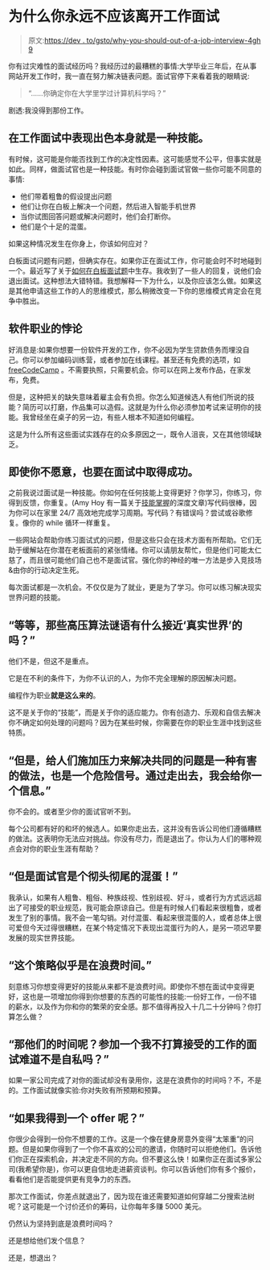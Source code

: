 # 为什么你永远不应该离开工作面试

> 原文:[https://dev . to/gsto/why-you-should-out-of-a-job-interview-4gh 9](https://dev.to/gsto/why-you-should-never-walk-out-of-a-job-interview-4gh9)

你有过灾难性的面试经历吗？我经历过的最糟糕的事情:大学毕业三年后，在从事网站开发工作时，我一直在努力解决链表问题。面试官停下来看着我的眼睛说:

> “……你确定你在大学里学过计算机科学吗？”

剧透:我没得到那份工作。

## 在工作面试中表现出色本身就是一种技能。

有时候，这可能是你能否找到工作的决定性因素。这可能感觉不公平，但事实就是如此。同样，做面试官也是一种技能。有时你会碰到面试官做一些你可能不同意的事情:

*   他们带着粗鲁的假设提出问题
*   他们让你在白板上解决一个问题，然后进入智能手机世界
*   当你试图回答问题或解决问题时，他们会打断你。
*   他们是个十足的混蛋。

如果这种情况发生在你身上，你该如何应对？

白板面试问题有问题，但确实存在。如果你正在面试工作，你可能会时不时地碰到一个。最近写了关于[如何在白板面试题](https://glennstovall.com/white-board-interview/)中生存。我收到了一些人的回复，说他们会退出面试。这种想法大错特错。我想解释一下为什么，以及你应该怎么做。如果这是其他申请这些工作的人的思维模式，那么稍微改变一下你的思维模式肯定会在竞争中胜出。

## [](#the-paradox-of-software-careers)软件职业的悖论

好消息是:如果你想要一份软件开发的工作，你不必因为学生贷款债务而埋没自己。你可以参加编码训练营，或者参加在线课程。甚至还有免费的选项，如 [freeCodeCamp](https://www.freecodecamp.org/) 。不需要执照，只需要机会。你可以在网上发布作品，在家发布，免费。

但是，这种把关的缺失意味着雇主会有负担。你怎么知道候选人有他们所说的技能？简历可以打磨，作品集可以造假。这就是为什么你必须参加考试来证明你的技能。我曾经坐在桌子的另一边，有些人根本不知道如何编程。

这是为什么所有这些面试实践存在的众多原因之一，既令人沮丧，又在其他领域缺乏。

## 即使你不愿意，也要在面试中取得成功。

之前我说过面试是一种技能。你如何在任何技能上变得更好？你学习，你练习，你得到反馈，你重复。(Amy Hoy 有一篇关于[技能掌握](https://stackingthebricks.com/master-new-skills/)的深度文章)写代码很棒，因为你可以在家里 24/7 高效地完成学习周期。写代码？有错误吗？尝试或谷歌修复。像你的 while 循环一样重复。

一些网站会帮助你练习面试式的问题，但是这些只会在技术方面有所帮助。它们无助于缓解站在你潜在老板面前的紧张情绪。你可以请朋友帮忙，但是他们可能太仁慈了，而且很可能他们自己也不是面试官。强化你的神经的唯一方法是步入竞技场&由你的行动决定生死。

每次面试都是一次机会。不仅仅是为了就业，更是为了学习。你可以练习解决现实世界问题的技能。

## [](#wait-how-are-those-highpressure-algorithm-riddles-anything-close-to-the-real-world)“等等，那些高压算法谜语有什么接近‘真实世界’的吗？”

他们不是，但这不是重点。

它是在不利的条件下，为你不认识的人，为你不完全理解的原因解决问题。

编程作为职业**就是这么来的**。

这不是关于你的“技能”，而是关于你的适应能力。你有创造力、乐观和自信去解决你不确定如何处理的问题吗？因为在某些时候，你需要在你的职业生涯中找到这些特质。

## [](#but-putting-pressure-on-people-to-solve-common-problems-is-a-toxic-practice-and-a-red-flag-by-walking-out-ill-send-you-a-message)“但是，给人们施加压力来解决共同的问题是一种有害的做法，也是一个危险信号。通过走出去，我会给你一个信息。”

你不会的。或者至少你的面试官听不到。

每个公司都有好的和坏的候选人。如果你走出去，这并没有告诉公司他们遵循糟糕的做法。这表明你无法应对挑战。你没有尽力，而是退出了。你认为人们的哪种观点会对你的职业生涯有帮助？

## [](#but-the-interviewer-was-a-complete-jerk)“但是面试官是个彻头彻尾的混蛋！”

我承认，如果有人粗鲁、粗俗、种族歧视、性别歧视、好斗，或者行为方式远远超出了可接受的职业规范，我可能会原谅自己。但是有时候人们看起来很粗鲁，或者发生了别的事情。我不会一笔勾销。对付混蛋、看起来很混蛋的人，或者总体上很可爱但今天过得很糟糕，在某个特定情况下表现出混蛋行为的人，是另一项迟早要发展的现实世界技能。

## “这个策略似乎是在浪费时间。”

刻意练习你想变得更好的技能从来都不是浪费时间。即使你不想在面试中变得更好，这也是一项增加你得到你想要的东西的可能性的技能:一份好工作，一份不错的薪水，以及作为你和你的繁荣的安全感。那不值得再投入十几二十分钟吗？你打算怎么做？

## [](#what-about-their-time-isnt-participating-in-an-interview-for-a-job-i-dont-intend-to-accept-selfishly)“那他们的时间呢？参加一个我不打算接受的工作的面试难道不是自私吗？”

如果一家公司完成了对你的面试却没有录用你，这是在浪费你的时间吗？不，不是的。工作面试就像实验:你对失败有所预期和预算。

## [](#what-if-i-get-an-offer)“如果我得到一个 offer 呢？”

你很少会得到一份你不想要的工作。这是一个像在健身房意外变得“太笨重”的问题。但是如果你得到了一个你不喜欢的公司的邀请，你随时可以拒绝他们。告诉他们你正在探索机会，并决定走不同的方向。但不要这么快！如果你正在面试多家公司(我希望你是)，你可以更自信地走进薪资谈判。你可以告诉他们你有多个报价，看看他们是否能提供更有竞争力的东西。

那次工作面试，你差点就退出了，因为现在谁还需要知道如何穿越二分搜索法树呢？这可能是一个讨价还价的筹码，让你每年多赚 5000 美元。

仍然认为坚持到底是浪费时间吗？

还是想给他们发个信息？

还是，想退出？